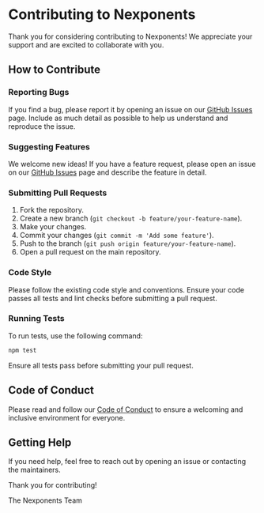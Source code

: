 # Contributing to Nexponents

Thank you for considering contributing to Nexponents! We appreciate your support and are excited to collaborate with you.

## How to Contribute

### Reporting Bugs

If you find a bug, please report it by opening an issue on our [GitHub Issues](https://github.com/your-repo/nexponents/issues) page. Include as much detail as possible to help us understand and reproduce the issue.

### Suggesting Features

We welcome new ideas! If you have a feature request, please open an issue on our [GitHub Issues](https://github.com/your-repo/nexponents/issues) page and describe the feature in detail.

### Submitting Pull Requests

1. Fork the repository.
2. Create a new branch (`git checkout -b feature/your-feature-name`).
3. Make your changes.
4. Commit your changes (`git commit -m 'Add some feature'`).
5. Push to the branch (`git push origin feature/your-feature-name`).
6. Open a pull request on the main repository.

### Code Style

Please follow the existing code style and conventions. Ensure your code passes all tests and lint checks before submitting a pull request.

### Running Tests

To run tests, use the following command:

```bash
npm test
```

Ensure all tests pass before submitting your pull request.

## Code of Conduct

Please read and follow our [Code of Conduct](CODE_OF_CONDUCT.md) to ensure a welcoming and inclusive environment for everyone.

## Getting Help

If you need help, feel free to reach out by opening an issue or contacting the maintainers.

Thank you for contributing!

The Nexponents Team

